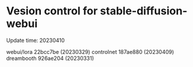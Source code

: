 # Vesion control for stable-diffusion-webui

Update time: 20230410

webui/lora 22bcc7be (20230329)
controlnet 187ae880 (20230409)
dreambooth 926ae204 (20230331)
